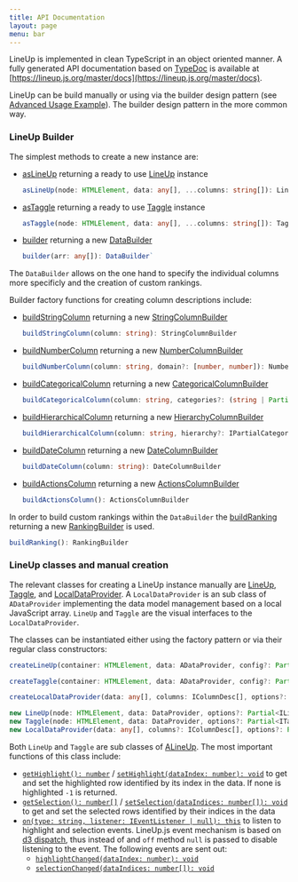 ```yaml
---
title: API Documentation
layout: page
menu: bar
---
```


LineUp is implemented in clean TypeScript in an object oriented manner. A fully generated API documentation based on [TypeDoc](http://typedoc.org) is available at [https://lineup.js.org/master/docs](https://lineup.js.org/master/docs).

LineUp can be build manually or using via the builder design pattern (see [Advanced Usage Example](./getting-started)). The builder design pattern in the more common way. 

### LineUp Builder

The simplest methods to create a new instance are: 
 - [asLineUp](./master/docs/modules/_builder_index_.html#aslineup) returning a ready to use [LineUp](./master/docs/classes/_ui_lineup_.lineup.html) instance
   ```typescript
   asLineUp(node: HTMLElement, data: any[], ...columns: string[]): LineUp
   ```
 - [asTaggle](./master/docs/modules/_builder_index_.html#astaggle) returning a ready to use [Taggle](./master/docs/classes/_ui_taggle_taggle_.taggle.html) instance
   ```typescript
   asTaggle(node: HTMLElement, data: any[], ...columns: string[]): Taggle
   ```
 - [builder](./master/docs/modules/_builder_databuilder_.html#builder) returning a new [DataBuilder](./master/docs/classes/_builder_databuilder_.databuilder.html)
    ```typescript
    builder(arr: any[]): DataBuilder`
    ```

The `DataBuilder` allows on the one hand to specify the individual columns more specificly and the creation of custom rankings.

Builder factory functions for creating column descriptions include: 
 - [buildStringColumn](./master/docs/modules/_builder_column_stringcolumnbuilder_.html#buildstringcolumn) returning a new [StringColumnBuilder](./master/docs/classes/_builder_column_stringcolumnbuilder_.stringcolumnbuilder.html)
   ```typescript
   buildStringColumn(column: string): StringColumnBuilder
   ```
 - [buildNumberColumn](./master/docs/modules/_builder_column_numbercolumnbuilder_.html#buildnumbercolumn) returning a new [NumberColumnBuilder](./master/docs/classes/_builder_column_numbercolumnbuilder_.numbercolumnbuilder.html)
   ```typescript
   buildNumberColumn(column: string, domain?: [number, number]): NumberColumnBuilder
   ```
 - [buildCategoricalColumn](./master/docs/modules/_builder_column_categoricalcolumnbuilder_.html#buildcategoricalcolumn) returning a new [CategoricalColumnBuilder](./master/docs/classes/_builder_column_categoricalcolumnbuilder_.categoricalcolumnbuilder.html)
   ```typescript
   buildCategoricalColumn(column: string, categories?: (string | Partial<ICategory>)[]): CategoricalColumnBuilder
   ```
 - [buildHierarchicalColumn](./master/docs/modules/_builder_column_hierarchycolumnbuilder_.html#buildhierarchicalcolumn) returning a new [HierarchyColumnBuilder](./master/docs/classes/_builder_column_hierarchycolumnbuilder_.hierarchycolumnbuilder.html)
   ```typescript
   buildHierarchicalColumn(column: string, hierarchy?: IPartialCategoryNode): HierarchyColumnBuilder
   ```
 - [buildDateColumn](./master/docs/modules/_builder_column_datecolumnbuilder_.html#builddatecolumn) returning a new [DateColumnBuilder](./master/docs/classes/_builder_column_datecolumnbuilder_.datecolumnbuilder.html)
   ```typescript
   buildDateColumn(column: string): DateColumnBuilder
   ```
 - [buildActionsColumn]( ./master/docs/modules/_builder_column_actionscolumnbuilder_.html#buildactionscolumn) returning a new [ActionsColumnBuilder](./master/docs/classes/_builder_column_actionscolumnbuilder_.actionscolumnbuilder.html)
   ```typescript
   buildActionsColumn(): ActionsColumnBuilder
   ```


In order to build custom rankings within the `DataBuilder` the [buildRanking]( ./master/docs/modules/_builder_rankingbuilder_.html#buildranking) returning a new [RankingBuilder](./master/docs/classes/_builder_rankingbuilder_.rankingbuilder.html) is used. 
```typescript
buildRanking(): RankingBuilder
```

### LineUp classes and manual creation

The relevant classes for creating a LineUp instance manually are [LineUp](./master/docs/classes/_ui_lineup_.lineup.html), [Taggle](./master/docs/classes/_ui_taggle_taggle_.taggle.html), and [LocalDataProvider](./master/docs/classes/_provider_localdataprovider_.localdataprovider.html). A `LocalDataProvider` is an sub class of `ADataProvider` implementing the data model management based on a local JavaScript array. `LineUp` and `Taggle` are the visual interfaces to the `LocalDataProvider`. 

The classes can be instantiated either using the factory pattern or via their regular class constructors: 

```typescript
createLineUp(container: HTMLElement, data: ADataProvider, config?: Partial<ILineUpOptions>): LineUp

createTaggle(container: HTMLElement, data: ADataProvider, config?: Partial<ITaggleOptions>): Taggle

createLocalDataProvider(data: any[], columns: IColumnDesc[], options?: Partial<ILocalDataProviderOptions>): LocalDataProvider
```
```typescript
new LineUp(node: HTMLElement, data: DataProvider, options?: Partial<ILineUpOptions>): LineUp
new Taggle(node: HTMLElement, data: DataProvider, options?: Partial<ITaggleOptions>): Taggle
new LocalDataProvider(data: any[], columns?: IColumnDesc[], options?: Partial<ILocalDataProviderOptions & IDataProviderOptions>): LocalDataProvider
```

Both `LineUp` and `Taggle` are sub classes of [ALineUp](./master/docs/classes/_ui_alineup_.alineup.html). The most important functions of this class include: 

 - [`getHighlight(): number`](./master/docs/classes/_ui_alineup_.alineup.html#gethighlight) / [`setHighlight(dataIndex: number): void`](./master/docs/classes/_ui_alineup_.alineup.html#sethighlight)
   to get and set the highlighted row identified by its index in the data. If none is highlighted `-1` is returned. 
 - [`getSelection(): number[]`](
./master/docs/classes/_ui_lineup_.lineup.html#getselection) / [`setSelection(dataIndices: number[]): void`](./master/docs/classes/_ui_alineup_.alineup.html#setselection)
   to get and set the selected rows identified by their indices in the data
 - [`on(type: string, listener: IEventListener | null): this`](./master/docs/classes/_ui_alineup_.alineup.html#on) to listen to highlight and selection events. LineUp.js event mechanism is based on [d3 dispatch](https://github.com/d3/d3-dispatch), thus instead of and `off` method `null` is passed to disable listening to the event. The following events are sent out: 
   - [`highlightChanged(dataIndex: number): void`](./master/docs/classes/_ui_alineup_.alineup.html#highlightchanged)
   - [`selectionChanged(dataIndices: number[]): void`](./master/docs/classes/_ui_alineup_.alineup.html#selectionchanged)
